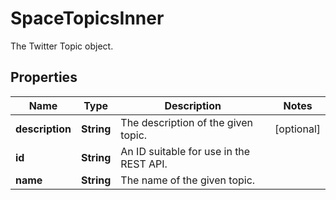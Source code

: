 

# SpaceTopicsInner

The Twitter Topic object.

## Properties

| Name | Type | Description | Notes |
|------------ | ------------- | ------------- | -------------|
|**description** | **String** | The description of the given topic. |  [optional] |
|**id** | **String** | An ID suitable for use in the REST API. |  |
|**name** | **String** | The name of the given topic. |  |



